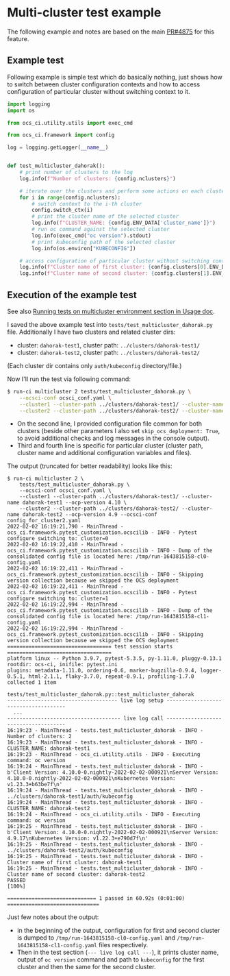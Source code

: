 # Multi-cluster test example

The following example and notes are based on the main
[PR#4875](https://github.com/red-hat-storage/ocs-ci/pull/4875) for this feature.

## Example test

Following example is simple test which do basically nothing, just shows how to
switch between cluster configuration contexts and how to access configuration
of particular cluster without switching context to it.

```python
import logging
import os

from ocs_ci.utility.utils import exec_cmd

from ocs_ci.framework import config

log = logging.getLogger(__name__)


def test_multicluster_dahorak():
    # print number of clusters to the log
    log.info(f"Number of clusters: {config.nclusters}")

    # iterate over the clusters and perform some actions on each cluster
    for i in range(config.nclusters):
        # switch context to the i-th cluster
        config.switch_ctx(i)
        # print the cluster name of the selected cluster
        log.info(f"CLUSTER_NAME: {config.ENV_DATA['cluster_name']}")
        # run oc command against the selected cluster
        log.info(exec_cmd("oc version").stdout)
        # print kubeconfig path of the selected cluster
        log.info(os.environ["KUBECONFIG"])

    # access configuration of particular cluster without switching context to it
    log.info(f"Cluster name of first cluster: {config.clusters[0].ENV_DATA['cluster_name']}")
    log.info(f"Cluster name of second cluster: {config.clusters[1].ENV_DATA['cluster_name']}")
```

## Execution of the example test

See also [Running tests on multicluster environment section in Usage
doc](usage.md).

I saved the above example test into `tests/test_multicluster_dahorak.py` file.
Additionally I have two clusters and related cluster dirs:

* cluster: `dahorak-test1`, cluster path: `../clusters/dahorak-test1/`
* cluster: `dahorak-test2`, cluster path: `../clusters/dahorak-test2/`

(Each cluster dir contains only `auth/kubeconfig` directory/file.)

Now I'll run the test via following command:

```bash
$ run-ci multicluster 2 tests/test_multicluster_dahorak.py \
    --ocsci-conf ocsci_conf.yaml \
    --cluster1 --cluster-path ../clusters/dahorak-test1/ --cluster-name dahorak-test1 --ocp-version 4.10 \
    --cluster2 --cluster-path ../clusters/dahorak-test2/ --cluster-name dahorak-test2 --ocp-version 4.9 --ocsci-conf config_for_cluster2.yaml
```
* On the second line, I provided configuration file common for both clusters (beside other parameters I also set `skip_ocs_deployment: True`, to avoid additional checks and log messages in the console output).
* Third and fourth line is specific for particular cluster (cluster path, cluster name and additional configuration variables and files).

The output (truncated for better readability) looks like this:
```
$ run-ci multicluster 2 \
    tests/test_multicluster_dahorak.py \
    --ocsci-conf ocsci_conf.yaml \
    --cluster1 --cluster-path ../clusters/dahorak-test1/ --cluster-name dahorak-test1 --ocp-version 4.10 \
    --cluster2 --cluster-path ../clusters/dahorak-test2/ --cluster-name dahorak-test2 --ocp-version 4.9 --ocsci-conf config_for_cluster2.yaml
2022-02-02 16:19:21,790 - MainThread - ocs_ci.framework.pytest_customization.ocscilib - INFO - Pytest configure switching to: cluster=0
2022-02-02 16:19:22,410 - MainThread - ocs_ci.framework.pytest_customization.ocscilib - INFO - Dump of the consolidated config file is located here: /tmp/run-1643815158-cl0-config.yaml
2022-02-02 16:19:22,411 - MainThread - ocs_ci.framework.pytest_customization.ocscilib - INFO - Skipping version collection because we skipped the OCS deployment
2022-02-02 16:19:22,411 - MainThread - ocs_ci.framework.pytest_customization.ocscilib - INFO - Pytest configure switching to: cluster=1
2022-02-02 16:19:22,994 - MainThread - ocs_ci.framework.pytest_customization.ocscilib - INFO - Dump of the consolidated config file is located here: /tmp/run-1643815158-cl1-config.yaml
2022-02-02 16:19:22,994 - MainThread - ocs_ci.framework.pytest_customization.ocscilib - INFO - Skipping version collection because we skipped the OCS deployment
================================== test session starts ==================================
platform linux -- Python 3.9.7, pytest-5.3.5, py-1.11.0, pluggy-0.13.1
rootdir: ocs-ci, inifile: pytest.ini
plugins: metadata-1.11.0, ordering-0.6, marker-bugzilla-0.9.4, logger-0.5.1, html-2.1.1, flaky-3.7.0, repeat-0.9.1, profiling-1.7.0
collected 1 item

tests/test_multicluster_dahorak.py::test_multicluster_dahorak
------------------------------------ live log setup -------------------------------------
  ...
------------------------------------- live log call -------------------------------------
16:19:23 - MainThread - tests.test_multicluster_dahorak - INFO - Number of clusters: 2
16:19:23 - MainThread - tests.test_multicluster_dahorak - INFO - CLUSTER_NAME: dahorak-test1
16:19:23 - MainThread - ocs_ci.utility.utils - INFO - Executing command: oc version
16:19:24 - MainThread - tests.test_multicluster_dahorak - INFO - b'Client Version: 4.10.0-0.nightly-2022-02-02-000921\nServer Version: 4.10.0-0.nightly-2022-02-02-000921\nKubernetes Version: v1.23.3+b63be7f\n'
16:19:24 - MainThread - tests.test_multicluster_dahorak - INFO - ../clusters/dahorak-test1/auth/kubeconfig
16:19:24 - MainThread - tests.test_multicluster_dahorak - INFO - CLUSTER_NAME: dahorak-test2
16:19:24 - MainThread - ocs_ci.utility.utils - INFO - Executing command: oc version
16:19:25 - MainThread - tests.test_multicluster_dahorak - INFO - b'Client Version: 4.10.0-0.nightly-2022-02-02-000921\nServer Version: 4.9.17\nKubernetes Version: v1.22.3+e790d7f\n'
16:19:25 - MainThread - tests.test_multicluster_dahorak - INFO - ../clusters/dahorak-test2/auth/kubeconfig
16:19:25 - MainThread - tests.test_multicluster_dahorak - INFO - Cluster name of first cluster: dahorak-test1
16:19:25 - MainThread - tests.test_multicluster_dahorak - INFO - Cluster name of second cluster: dahorak-test2
PASSED                                                                            [100%]

============================= 1 passed in 60.92s (0:01:00) ==============================
```

Just few notes about the output:
* in the beginning of the output, configuration for first and second cluster is
  dumped to `/tmp/run-1643815158-cl0-config.yaml` and
  `/tmp/run-1643815158-cl1-config.yaml` files respectively.
* Then in the test section (`--- live log call ---`), it prints cluster name,
  output of `oc version` command and path to `kubeconfig` for the first cluster
  and then the same for the second cluster.
